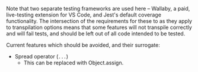 Note that two separate testing frameworks are used here – Wallaby, a paid,
live-testing extension for VS Code, and Jest's default coverage functionality.
The intersection of the requirements for these to as they apply to
transpilation options means that some features will not transpile correctly
and will fail tests, and should be left out of all code intended to be tested.

Current features which should be avoided, and their surrogate:

* Spread operator (`...`)
    * This can be replaced with Object.assign.